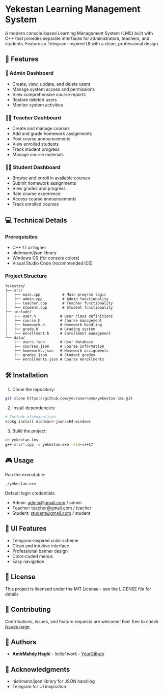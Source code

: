 # Yekestan Learning Management System

A modern console-based Learning Management System (LMS) built with C++ that provides separate interfaces for administrators, teachers, and students. Features a Telegram-inspired UI with a clean, professional design.

## 🚀 Features

### 👑 Admin Dashboard
- Create, view, update, and delete users
- Manage system access and permissions
- View comprehensive course reports
- Restore deleted users
- Monitor system activities

### 👨‍🏫 Teacher Dashboard
- Create and manage courses
- Add and grade homework assignments
- Post course announcements
- View enrolled students
- Track student progress
- Manage course materials

### 👨‍🎓 Student Dashboard
- Browse and enroll in available courses
- Submit homework assignments
- View grades and progress
- Rate course experience
- Access course announcements
- Track enrolled courses

## 💻 Technical Details

### Prerequisites
- C++ 17 or higher
- nlohmann/json library
- Windows OS (for console colors)
- Visual Studio Code (recommended IDE)

### Project Structure
```
Yekestan/
├── src/
│   ├── main.cpp          # Main program logic
│   ├── admin.cpp         # Admin functionality
│   ├── teacher.cpp       # Teacher functionality
│   └── student.cpp       # Student functionality
├── include/
│   ├── user.h           # User class definitions
│   ├── course.h         # Course management
│   ├── homework.h       # Homework handling
│   ├── grade.h          # Grading system
│   └── enrollment.h     # Enrollment management
└── data/
    ├── users.json       # User database
    ├── courses.json     # Course information
    ├── homeworks.json   # Homework assignments
    ├── grades.json      # Student grades
    └── enrollments.json # Course enrollments
```

## 🛠️ Installation

1. Clone the repository:
```bash
git clone https://github.com/yourusername/yekestan-lms.git
```

2. Install dependencies:
```bash
# Include nlohmann/json
vcpkg install nlohmann-json:x64-windows
```

3. Build the project:
```bash
cd yekestan-lms
g++ src/*.cpp -o yekestan.exe -std=c++17
```

## 🎮 Usage

Run the executable:
```bash
./yekestan.exe
```

Default login credentials:
- Admin: admin@gmail.com / admin
- Teacher: teacher@gmail.com / teacher
- Student: student@gmail.com / student

## 🎨 UI Features
- Telegram-inspired color scheme
- Clean and intuitive interface
- Professional banner design
- Color-coded menus
- Easy navigation

## 📝 License
This project is licensed under the MIT License - see the LICENSE file for details

## 🤝 Contributing
Contributions, issues, and feature requests are welcome! Feel free to check [issues page](https://github.com/yourusername/yekestan-lms/issues).

## 👥 Authors
- **AmirMahdy Haghi** - *Initial work* - [YourGithub](https://github.com/yourusername)

## 🙏 Acknowledgments
- nlohmann/json library for JSON handling
- Telegram for UI inspiration
